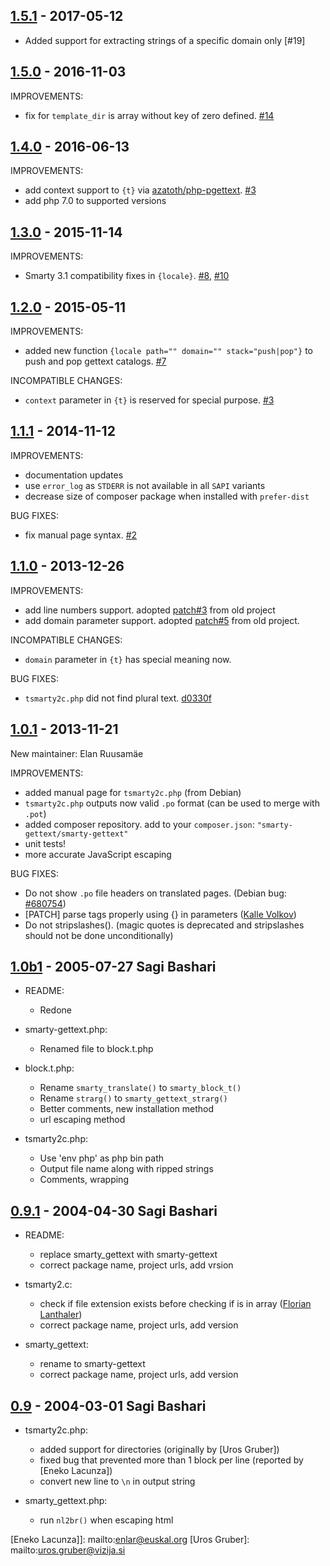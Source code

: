 ## [1.5.1] - 2017-05-12

 - Added support for extracting strings of a specific domain only [#19]

[1.5.1]: https://github.com/smarty-gettext/smarty-gettext/compare/1.5.0...1.5.1

## [1.5.0] - 2016-11-03

IMPROVEMENTS:
  - fix for `template_dir` is array without key of zero defined. [#14]

[1.5.0]: https://github.com/smarty-gettext/smarty-gettext/compare/1.4.1...1.5.0
[#14]: https://github.com/smarty-gettext/smarty-gettext/pull/14

## [1.4.0] - 2016-06-13

IMPROVEMENTS:
  - add context support to `{t}` via [azatoth/php-pgettext]. [#3]
  - add php 7.0 to supported versions

[1.4.0]: https://github.com/smarty-gettext/smarty-gettext/compare/1.3.0...1.4.0
[azatoth/php-pgettext]: https://packagist.org/packages/azatoth/php-pgettext

## [1.3.0] - 2015-11-14

IMPROVEMENTS:
  - Smarty 3.1 compatibility fixes in `{locale}`. [#8], [#10]

[1.3.0]: https://github.com/smarty-gettext/smarty-gettext/compare/1.2.0...1.3.0
[#8]: https://github.com/smarty-gettext/smarty-gettext/issues/8
[#10]: https://github.com/smarty-gettext/smarty-gettext/pull/10

## [1.2.0] - 2015-05-11

IMPROVEMENTS:

  - added new function `{locale path="" domain="" stack="push|pop"}` to push and pop gettext catalogs. [#7]

INCOMPATIBLE CHANGES:
  - `context` parameter in `{t}` is reserved for special purpose. [#3]

[1.2.0]: https://github.com/smarty-gettext/smarty-gettext/compare/1.1.1...1.2.0
[#3]: https://github.com/smarty-gettext/smarty-gettext/issues/3
[#7]: https://github.com/smarty-gettext/smarty-gettext/pull/7

## [1.1.1] - 2014-11-12

IMPROVEMENTS:

  - documentation updates
  - use `error_log` as `STDERR` is not available in all `SAPI` variants
  - decrease size of composer package when installed with `prefer-dist`

BUG FIXES:
  - fix manual page syntax. [#2]

[1.1.1]: https://github.com/smarty-gettext/smarty-gettext/compare/1.1.0...1.1.1
[#2]: https://github.com/smarty-gettext/smarty-gettext/issues/2

## [1.1.0] - 2013-12-26

IMPROVEMENTS:

  - add line numbers support. adopted [patch#3] from old project
  - add domain parameter support. adopted [patch#5] from old project.

INCOMPATIBLE CHANGES:
  - `domain` parameter in `{t}` has special meaning now.

BUG FIXES:
  - `tsmarty2c.php` did not find plural text. [d0330f]

[1.1.0]: https://github.com/smarty-gettext/smarty-gettext/compare/1.0.1...1.1.0
[d0330f]: https://github.com/smarty-gettext/smarty-gettext/commit/d0330f
[patch#3]: https://sourceforge.net/p/smarty-gettext/patches/3/
[patch#5]: https://sourceforge.net/p/smarty-gettext/patches/5/

## [1.0.1] - 2013-11-21

New maintainer: Elan Ruusamäe

IMPROVEMENTS:

  - added manual page for `tsmarty2c.php` (from Debian)
  - `tsmarty2c.php` outputs now valid `.po` format (can be used to merge with `.pot`)
  - added composer repository. add to your `composer.json`: `"smarty-gettext/smarty-gettext"`
  - unit tests!
  - more accurate JavaScript escaping

BUG FIXES:

  - Do not show `.po` file headers on translated pages. (Debian bug: [#680754])
  - [PATCH] parse tags properly using {} in parameters ([Kalle Volkov])
  - Do not stripslashes(). (magic quotes is deprecated and stripslashes should not be done unconditionally)

[1.0.1]: https://github.com/smarty-gettext/smarty-gettext/compare/1.0b1...1.0.1
[#680754]: http://bugs.debian.org/680754
[Kalle Volkov]: mailto:kalle.volkov@hiirepadi.ee

## [1.0b1] - 2005-07-27 Sagi Bashari

* README:
	- Redone

* smarty-gettext.php:
	- Renamed file to block.t.php

* block.t.php:
	- Rename `smarty_translate()` to `smarty_block_t()`
	- Rename `strarg()` to `smarty_gettext_strarg()`
	- Better comments, new installation method
	- url escaping method

* tsmarty2c.php:
	- Use 'env php' as php bin path
	- Output file name along with ripped strings
	- Comments, wrapping

[1.0b1]: https://github.com/smarty-gettext/smarty-gettext/compare/0.9.1...1.0b1

## [0.9.1] - 2004-04-30 Sagi Bashari

* README:
	- replace smarty_gettext with smarty-gettext
	- correct package name, project urls, add vrsion

* tsmarty2.c:
	- check if file extension exists before checking if is in array ([Florian Lanthaler])
	- correct package name, project urls, add version

* smarty_gettext:
	- rename to smarty-gettext
	- correct package name, project urls, add version

[0.9.1]: https://github.com/smarty-gettext/smarty-gettext/compare/0.9...0.9.1
[Florian Lanthaler]: mailto:florian@phpbitch.net

## [0.9] - 2004-03-01 Sagi Bashari

* tsmarty2c.php:
	- added support for directories (originally by [Uros Gruber])
	- fixed bug that prevented more than 1 block per line (reported by [Eneko Lacunza])
	- convert new line to `\n` in output string

* smarty_gettext.php:
	- run `nl2br()` when escaping html

[0.9]: https://github.com/smarty-gettext/smarty-gettext/commits/0.9
[Eneko Lacunza]]: mailto:enlar@euskal.org
[Uros Gruber]: mailto:uros.gruber@vizija.si
